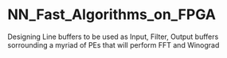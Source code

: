 # NN_Fast_Algorithms_on_FPGA
Designing Line buffers to be used as Input, Filter, Output buffers sorrounding a myriad of PEs that will perform FFT and Winograd
